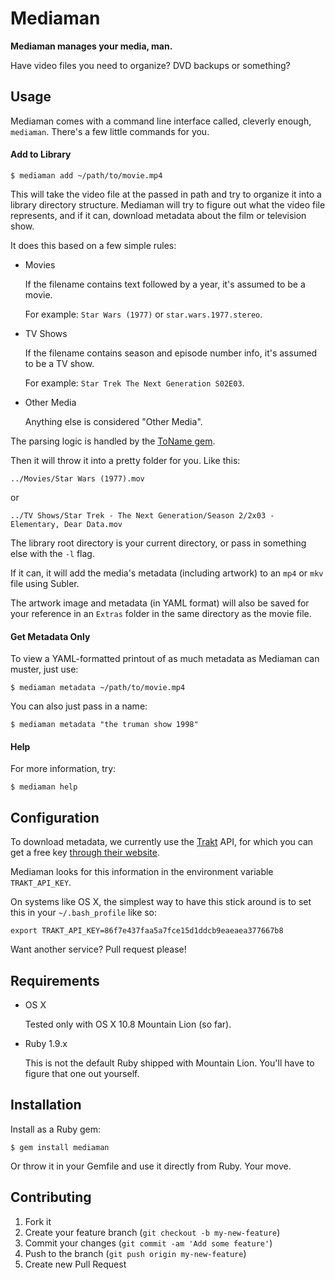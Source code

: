 # Mediaman

**Mediaman manages your media, man.**

Have video files you need to organize? DVD backups or something?

## Usage

Mediaman comes with a command line interface called, cleverly enough, `mediaman`. There's a few little commands for you.

#### Add to Library


    $ mediaman add ~/path/to/movie.mp4

This will take the video file at the passed in path and try to organize it into a library directory structure. Mediaman will try to figure out what the video file represents, and if it can, download metadata about the film or television show.

It does this based on a few simple rules:

- Movies

  If the filename contains text followed by a year, it's assumed to be a movie.

  For example: `Star Wars (1977)` or `star.wars.1977.stereo`.

- TV Shows

  If the filename contains season and episode number info, it's assumed to be a TV show.

  For example: `Star Trek The Next Generation S02E03`.

- Other Media

  Anything else is considered "Other Media".

The parsing logic is handled by the [ToName gem](https://github.com/o-sam-o/toname).

Then it will throw it into a pretty folder for you. Like this:

    ../Movies/Star Wars (1977).mov

or

    ../TV Shows/Star Trek - The Next Generation/Season 2/2x03 - Elementary, Dear Data.mov

The library root directory is your current directory, or pass in something else with the `-l` flag.

If it can, it will add the media's metadata (including artwork) to an `mp4` or `mkv` file using Subler.

The artwork image and metadata (in YAML format) will also be saved for your reference in an `Extras` folder in the same directory as the movie file.

#### Get Metadata Only

To view a YAML-formatted printout of as much metadata as Mediaman can muster, just use:

    $ mediaman metadata ~/path/to/movie.mp4

You can also just pass in a name:

    $ mediaman metadata "the truman show 1998"

#### Help

For more information, try:

    $ mediaman help

## Configuration

To download metadata, we currently use the [Trakt](http://trakt.tv) API, for which you can get a free key [through their website](http://trakt.tv/api-docs/authentication).

Mediaman looks for this information in the environment variable `TRAKT_API_KEY`.

On systems like OS X, the simplest way to have this stick around is to set this in your `~/.bash_profile` like so:

    export TRAKT_API_KEY=86f7e437faa5a7fce15d1ddcb9eaeaea377667b8

Want another service? Pull request please!

## Requirements

- OS X

  Tested only with OS X 10.8 Mountain Lion (so far).

- Ruby 1.9.x
  
  This is not the default Ruby shipped with Mountain Lion. You'll have to figure that one out yourself.

## Installation

Install as a Ruby gem:

    $ gem install mediaman

Or throw it in your Gemfile and use it directly from Ruby. Your move.

## Contributing

1. Fork it
2. Create your feature branch (`git checkout -b my-new-feature`)
3. Commit your changes (`git commit -am 'Add some feature'`)
4. Push to the branch (`git push origin my-new-feature`)
5. Create new Pull Request

